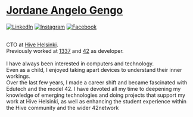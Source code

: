# <a href="https://www.linkedin.com/in/jordane-angelo-gengo-388626137">Jordane Angelo Gengo</a>
<a href="https://www.linkedin.com/in/jordane-gengo" target="_blank"><img src="https://img.shields.io/badge/LinkedIn-%230077B5.svg?&style=flat-square&logo=linkedin&logoColor=white" alt="LinkedIn"></a>
<a href="https://instagram.com/jordane_gengo" target="_blank"><img src="https://img.shields.io/badge/Instagram-%23E4405F.svg?&style=flat-square&logo=instagram&logoColor=white" alt="Instagram"></a>
<a href="https://www.facebook.com/angelo.gengo.3/" target="_blank"><img src="https://img.shields.io/badge/Facebook-%231877F2.svg?&style=flat-square&logo=facebook&logoColor=white" alt="Facebook"></a>
</div>
<br>
CTO at <a href="https://www.hive.fi">Hive Helsinki</a>.<br> Previously worked at <a href="https://1337.ma/">1337</a> and <a href="https://42.fr/en/homepage/">42</a> as developer.<br><br>
I have always been interested in computers and technology.<br>Even as a child, I enjoyed taking apart devices to understand their inner workings.<br>Over the last few years, I made a career shift and became fascinated with Edutech and the model 42. I have devoted all my time to deepening my knowledge of emerging technologies and doing projects that support my work at Hive Helsinki, as well as enhancing the student experience within the Hive community and the wider 42network
<br><br> 
</div>

